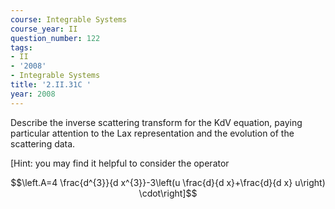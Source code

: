 ```yaml
---
course: Integrable Systems
course_year: II
question_number: 122
tags:
- II
- '2008'
- Integrable Systems
title: '2.II.31C '
year: 2008
---
```



Describe the inverse scattering transform for the $\mathrm{KdV}$ equation, paying particular attention to the Lax representation and the evolution of the scattering data.

[Hint: you may find it helpful to consider the operator

$$\left.A=4 \frac{d^{3}}{d x^{3}}-3\left(u \frac{d}{d x}+\frac{d}{d x} u\right) \cdot\right]$$